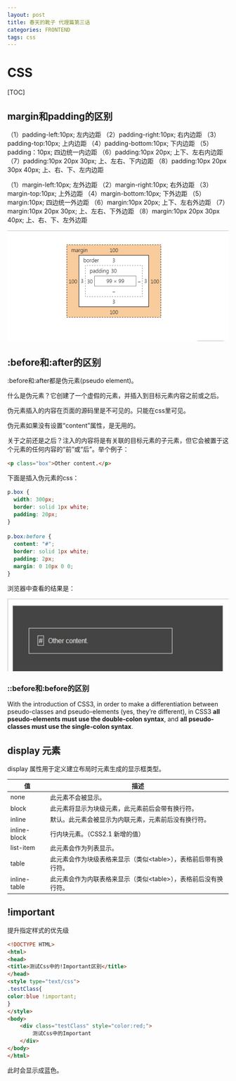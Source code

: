 ```yaml
---
layout: post
title: 春天的靴子 代理篇第三话
categories: FRONTEND
tags: css
---
```


# CSS

[TOC]

## margin和padding的区别

（1）padding-left:10px; 左内边距
（2）padding-right:10px; 右内边距
（3）padding-top:10px; 上内边距
（4）padding-bottom:10px; 下内边距
（5）padding：10px; 四边统一内边距
（6）padding:10px 20px; 上下、左右内边距
（7）padding:10px 20px 30px; 上、左右、下内边距
（8）padding:10px 20px 30px 40px; 上、右、下、左内边距

（1）margin-left:10px; 左外边距
（2）margin-right:10px; 右外边距
（3）margin-top:10px; 上外边距
（4）margin-bottom:10px; 下外边距
（5）margin:10px; 四边统一外边距
（6）margin:10px 20px; 上下、左右外边距
（7）margin:10px 20px 30px; 上、左右、下外边距
（8）margin:10px 20px 30px 40px; 上、右、下、左外边距

![img](../image/image2017091401.png)

## :before和:after的区别

:before和:after都是伪元素(pseudo element)。

什么是伪元素？它创建了一个虚假的元素，并插入到目标元素内容之前或之后。

伪元素插入的内容在页面的源码里是不可见的。只能在css里可见。

伪元素如果没有设置“content”属性，是无用的。

关于之前还是之后？注入的内容将是有关联的目标元素的子元素，但它会被置于这个元素的任何内容的“前”或“后”。举个例子：

```html
<p class="box">Other content.</p>	
```

下面是插入伪元素的css：

```css
p.box {
  width: 300px;
  border: solid 1px white;
  padding: 20px;
}

p.box:before {
  content: "#";
  border: solid 1px white;
  padding: 2px;
  margin: 0 10px 0 0;
}	
```

浏览器中查看的结果是：

![img](../image/image2017091402.png)

### ::before和:before的区别

With the introduction of CSS3, in order to make a differentiation between pseudo-classes and pseudo-elements (yes, they’re different), in CSS3 **all pseudo-elements must use the double-colon syntax**, and **all pseudo-classes must use the single-colon syntax**.

## display 元素

display 属性用于定义建立布局时元素生成的显示框类型。

| 值            | 描述                                    |
| ------------ | ------------------------------------- |
| none         | 此元素不会被显示。                             |
| block        | 此元素将显示为块级元素，此元素前后会带有换行符。              |
| inline       | 默认。此元素会被显示为内联元素，元素前后没有换行符。            |
| inline-block | 行内块元素。（CSS2.1 新增的值）                   |
| list-item    | 此元素会作为列表显示。                           |
| table        | 此元素会作为块级表格来显示（类似\<table\>），表格前后带有换行符。 |
| inline-table | 此元素会作为内联表格来显示（类似\<table\>），表格前后没有换行符。 |

## !important

提升指定样式的优先级

```html
<!DOCTYPE HTML>
<html>
<head>
<title>测试Css中的!Important区别</title> 
</head> 
<style type="text/css">
.testClass{ 
color:blue !important;
}
</style>
<body>
    <div class="testClass" style="color:red;">
        测试Css中的Important
    </div>
</body>
</html>
```

此时会显示成蓝色。